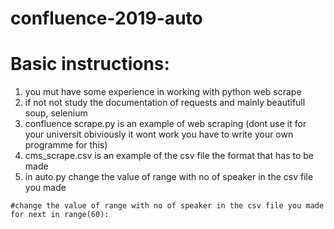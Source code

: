 # confluence-2019-auto

# Basic instructions:
1. you mut have some experience in working with python web scrape
2. if not not study the documentation of requests and mainly beautifull soup, selenium
3. confluence scrape.py is an example of web scraping (dont use it for your universit obiviously it wont work you have to write your own programme for this)
4. cms_scrape.csv is an example of the csv file the format that has to be made
5. in auto.py change the value of range with no of speaker in the csv file you made 
```
#change the value of range with no of speaker in the csv file you made
for next in range(60):
```

